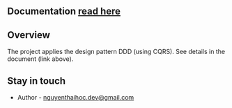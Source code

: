 
## Documentation [read here](https://sotatek.notion.site/nest-cqrs-boilerplate-d3837f47619c44bbb4e680824aa9f665)
## Overview

The project applies the design pattern DDD (using CQRS). See details in the document (link above).


## Stay in touch

- Author - nguyenthaihoc.dev@gmail.com

